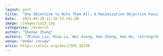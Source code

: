 ```yaml
---
layout: post
title:  "One Objective to Rule Them All: A Maximization Objective Fusing Estimation and Planning for Exploration"
date:   2023-04-30 11:10:53 +01:00
image: /images/io23.jpg
categories: research
author: "Shenao Zhang"
authors: "Zhihan Liu, Miao Lu, Wei Xiong, Han Zhong, Hao Hu, <strong>Shenao Zhang</strong>, Sirui Zheng, Zhuoran Yang, Zhaoran Wang"
venue: "Under review"
arxiv: https://arxiv.org/abs/2305.18258
---
```

